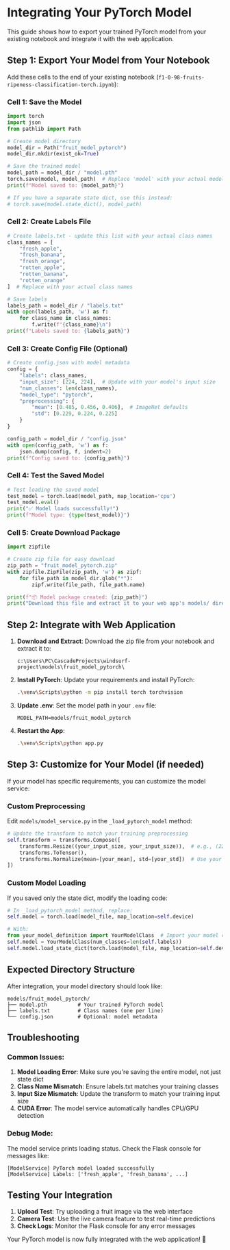 # Integrating Your PyTorch Model

This guide shows how to export your trained PyTorch model from your existing notebook and integrate it with the web application.

## Step 1: Export Your Model from Your Notebook

Add these cells to the end of your existing notebook (`f1-0-98-fruits-ripeness-classification-torch.ipynb`):

### Cell 1: Save the Model
```python
import torch
import json
from pathlib import Path

# Create model directory
model_dir = Path("fruit_model_pytorch")
model_dir.mkdir(exist_ok=True)

# Save the trained model
model_path = model_dir / "model.pth"
torch.save(model, model_path)  # Replace 'model' with your actual model variable name
print(f"Model saved to: {model_path}")

# If you have a separate state dict, use this instead:
# torch.save(model.state_dict(), model_path)
```

### Cell 2: Create Labels File
```python
# Create labels.txt - update this list with your actual class names
class_names = [
    "fresh_apple", 
    "fresh_banana", 
    "fresh_orange",
    "rotten_apple", 
    "rotten_banana", 
    "rotten_orange"
]  # Replace with your actual class names

# Save labels
labels_path = model_dir / "labels.txt"
with open(labels_path, 'w') as f:
    for class_name in class_names:
        f.write(f"{class_name}\n")
print(f"Labels saved to: {labels_path}")
```

### Cell 3: Create Config File (Optional)
```python
# Create config.json with model metadata
config = {
    "labels": class_names,
    "input_size": [224, 224],  # Update with your model's input size
    "num_classes": len(class_names),
    "model_type": "pytorch",
    "preprocessing": {
        "mean": [0.485, 0.456, 0.406],  # ImageNet defaults
        "std": [0.229, 0.224, 0.225]
    }
}

config_path = model_dir / "config.json"
with open(config_path, 'w') as f:
    json.dump(config, f, indent=2)
print(f"Config saved to: {config_path}")
```

### Cell 4: Test the Saved Model
```python
# Test loading the saved model
test_model = torch.load(model_path, map_location='cpu')
test_model.eval()
print("✅ Model loads successfully!")
print(f"Model type: {type(test_model)}")
```

### Cell 5: Create Download Package
```python
import zipfile

# Create zip file for easy download
zip_path = "fruit_model_pytorch.zip"
with zipfile.ZipFile(zip_path, 'w') as zipf:
    for file_path in model_dir.glob("*"):
        zipf.write(file_path, file_path.name)

print(f"📦 Model package created: {zip_path}")
print("Download this file and extract it to your web app's models/ directory")
```

## Step 2: Integrate with Web Application

1. **Download and Extract**: Download the zip file from your notebook and extract it to:
   ```
   c:\Users\PC\CascadeProjects\windsurf-project\models\fruit_model_pytorch\
   ```

2. **Install PyTorch**: Update your requirements and install PyTorch:
   ```bash
   .\venv\Scripts\python -m pip install torch torchvision
   ```

3. **Update .env**: Set the model path in your `.env` file:
   ```env
   MODEL_PATH=models/fruit_model_pytorch
   ```

4. **Restart the App**:
   ```bash
   .\venv\Scripts\python app.py
   ```

## Step 3: Customize for Your Model (if needed)

If your model has specific requirements, you can customize the model service:

### Custom Preprocessing
Edit `models/model_service.py` in the `_load_pytorch_model` method:

```python
# Update the transform to match your training preprocessing
self.transform = transforms.Compose([
    transforms.Resize((your_input_size, your_input_size)),  # e.g., (224, 224)
    transforms.ToTensor(),
    transforms.Normalize(mean=[your_mean], std=[your_std])  # Use your training values
])
```

### Custom Model Loading
If you saved only the state dict, modify the loading code:

```python
# In _load_pytorch_model method, replace:
self.model = torch.load(model_file, map_location=self.device)

# With:
from your_model_definition import YourModelClass  # Import your model class
self.model = YourModelClass(num_classes=len(self.labels))
self.model.load_state_dict(torch.load(model_file, map_location=self.device))
```

## Expected Directory Structure

After integration, your model directory should look like:
```
models/fruit_model_pytorch/
├── model.pth          # Your trained PyTorch model
├── labels.txt         # Class names (one per line)
└── config.json        # Optional: model metadata
```

## Troubleshooting

### Common Issues:

1. **Model Loading Error**: Make sure you're saving the entire model, not just state dict
2. **Class Name Mismatch**: Ensure labels.txt matches your training classes
3. **Input Size Mismatch**: Update the transform to match your training input size
4. **CUDA Error**: The model service automatically handles CPU/GPU detection

### Debug Mode:
The model service prints loading status. Check the Flask console for messages like:
```
[ModelService] PyTorch model loaded successfully
[ModelService] Labels: ['fresh_apple', 'fresh_banana', ...]
```

## Testing Your Integration

1. **Upload Test**: Try uploading a fruit image via the web interface
2. **Camera Test**: Use the live camera feature to test real-time predictions
3. **Check Logs**: Monitor the Flask console for any error messages

Your PyTorch model is now fully integrated with the web application! 🎉
